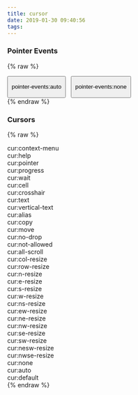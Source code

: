 ```yaml
---
title: cursor
date: 2019-01-30 09:40:56
tags:
---
```



### Pointer Events

{% raw %}
<div class="content">
  <div class="block">
    <style>button{height: 50px;padding:8px;margin-right:8px;}</style>
    <button class="pev:auto hey cur:pointer">pointer-events:auto</button>
    <button class="pev:none hey cur:pointer">pointer-events:none</button>
  </div>
</div>
{% endraw %}

### Cursors

{% raw %}
<div class="content">
  <div class="block">
    <div class="square mar cur:context-menu">
      <div class="hey">cur:context-menu</div>
    </div>
    <div class="square mar cur:help">
      <div class="hey">cur:help</div>
    </div>
    <div class="square mar cur:pointer">
      <div class="hey">cur:pointer</div>
    </div>
    <div class="square mar cur:progress">
      <div class="hey">cur:progress</div>
    </div>
    <div class="square mar cur:wait">
      <div class="hey">cur:wait</div>
    </div>
    <div class="square mar cur:cell">
      <div class="hey">cur:cell</div>
    </div>
    <div class="square mar cur:crosshair">
      <div class="hey">cur:crosshair</div>
    </div>
    <div class="square mar cur:text">
      <div class="hey">cur:text</div>
    </div>
    <div class="square mar cur:vertical-text">
      <div class="hey">cur:vertical-text</div>
    </div>
    <div class="square mar cur:alias">
      <div class="hey">cur:alias</div>
    </div>
    <div class="square mar cur:copy">
      <div class="hey">cur:copy</div>
    </div>
    <div class="square mar cur:move">
      <div class="hey">cur:move</div>
    </div>
    <div class="square mar cur:no-drop">
      <div class="hey">cur:no-drop</div>
    </div>
    <div class="square mar cur:not-allowed">
      <div class="hey">cur:not-allowed</div>
    </div>
    <div class="square mar cur:all-scroll">
      <div class="hey">cur:all-scroll</div>
    </div>
    <div class="square mar cur:col-resize">
      <div class="hey">cur:col-resize</div>
    </div>
    <div class="square mar cur:row-resize">
      <div class="hey">cur:row-resize</div>
    </div>
    <div class="square mar cur:n-resize">
      <div class="hey">cur:n-resize</div>
    </div>
    <div class="square mar cur:e-resize">
      <div class="hey">cur:e-resize</div>
    </div>
    <div class="square mar cur:s-resize">
      <div class="hey">cur:s-resize</div>
    </div>
    <div class="square mar cur:w-resize">
      <div class="hey">cur:w-resize</div>
    </div>
    <div class="square mar cur:ns-resize">
      <div class="hey">cur:ns-resize</div>
    </div>
    <div class="square mar cur:ew-resize">
      <div class="hey">cur:ew-resize</div>
    </div>
    <div class="square mar cur:ne-resize">
      <div class="hey">cur:ne-resize</div>
    </div>
    <div class="square mar cur:nw-resize">
      <div class="hey">cur:nw-resize</div>
    </div>
    <div class="square mar cur:se-resize">
      <div class="hey">cur:se-resize</div>
    </div>
    <div class="square mar cur:sw-resize">
      <div class="hey">cur:sw-resize</div>
    </div>
    <div class="square mar cur:nesw-resize">
      <div class="hey">cur:nesw-resize</div>
    </div>
    <div class="square mar cur:nwse-resize">
      <div class="hey">cur:nwse-resize</div>
    </div>
    <div class="square mar cur:none">
      <div class="hey">cur:none</div>
    </div>  
    <div class="square mar cur:auto">
      <div class="hey">cur:auto</div>
    </div>
    <div class="square mar cur:default">
      <div class="hey">cur:default</div>
    </div>
  </div>
</div>
{% endraw %}